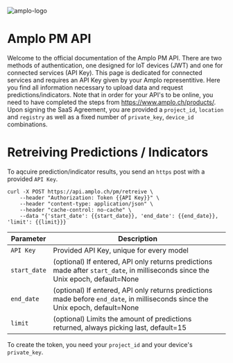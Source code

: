 ![amplo-logo](https://amplo.ch/wp-content/uploads/2020/07/28july-normal-1.png)


# Amplo PM API
Welcome to the official documentation of the Amplo PM API. 
There are two methods of authentication, one designed for IoT devices (JWT) and one for connected services (API Key).
This page is dedicated for connected services and requires an API Key given by your Amplo representitive. 
Here you find all information necessary to upload data and request predictions/indicators. 
Note that in order for your API's to be online, you need to have completed the steps from https://www.amplo.ch/products/.
Upon signing the SaaS Agreement, you are provided a `project_id`, `location` and `registry` as well as a fixed number of `private_key`, `device_id` combinations. 

# Retreiving Predictions / Indicators
To aqcuire prediction/indicator results, you send an `https` post with a provided `API Key`.
```
curl -X POST https://api.amplo.ch/pm/retreive \
    --header "Authorization: Token {{API Key}}" \
    --header "content-type: application/json" \
    --header "cache-control: no-cache" \
    --data "{'start_date': {{start_date}}, 'end_date': {{end_date}}, 'limit': {{limit}}}
```
Parameter | Description
--- | ---
`API Key` | Provided API Key, unique for every model
`start_date` | (optional) If entered, API only returns predictions made after `start_date`, in milliseconds since the Unix epoch, default=None
`end_date` | (optional) If entered, API only returns predictions made before `end_date`, in milliseconds since the Unix epoch, default=None
`limit` | (optional) Limits the amount of predictions returned, always picking last, default=15

To create the token, you need your `project_id` and your device's `private_key`. 